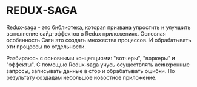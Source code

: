 # REDUX-SAGA

Redux-saga - это библиотека, которая призвана упростить
и улучшить выполнение сайд-эффектов в Redux приложениях.
Основная особенность Саги это создать множества процессов.
И обрабатывать эти процессы по отдельности.

Разбираюсь с основными концепциями: "вотчеры", "воркеры" и "эффекты".
С помощью Redux-saga учусь осуществлять асинхронные запросы,
записывать данные в стор и обрабатывать ошибки.
По результату создадам небольшое новостное приложение.
